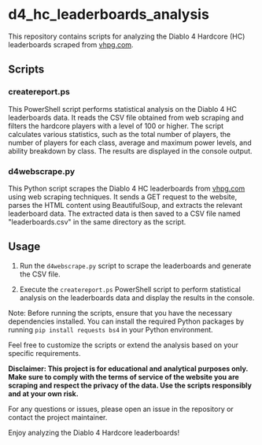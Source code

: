 d4_hc_leaderboards_analysis
===========================

This repository contains scripts for analyzing the Diablo 4 Hardcore (HC) leaderboards scraped from [vhpg.com](http://www.vhpg.com/diablo-4-leaderboards-hc/).

Scripts
-------

### createreport.ps

This PowerShell script performs statistical analysis on the Diablo 4 HC leaderboards data. It reads the CSV file obtained from web scraping and filters the hardcore players with a level of 100 or higher. The script calculates various statistics, such as the total number of players, the number of players for each class, average and maximum power levels, and ability breakdown by class. The results are displayed in the console output.

### d4webscrape.py

This Python script scrapes the Diablo 4 HC leaderboards from [vhpg.com](http://www.vhpg.com/diablo-4-leaderboards-hc/) using web scraping techniques. It sends a GET request to the website, parses the HTML content using BeautifulSoup, and extracts the relevant leaderboard data. The extracted data is then saved to a CSV file named "leaderboards.csv" in the same directory as the script.

Usage
-----

1.  Run the `d4webscrape.py` script to scrape the leaderboards and generate the CSV file.

2.  Execute the `createreport.ps` PowerShell script to perform statistical analysis on the leaderboards data and display the results in the console.

Note: Before running the scripts, ensure that you have the necessary dependencies installed. You can install the required Python packages by running `pip install requests bs4` in your Python environment.

Feel free to customize the scripts or extend the analysis based on your specific requirements.

**Disclaimer: This project is for educational and analytical purposes only. Make sure to comply with the terms of service of the website you are scraping and respect the privacy of the data. Use the scripts responsibly and at your own risk.**

For any questions or issues, please open an issue in the repository or contact the project maintainer.

Enjoy analyzing the Diablo 4 Hardcore leaderboards!